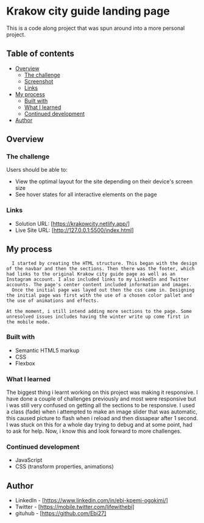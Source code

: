 # Krakow city guide landing page

This is a code along project that was spun around into a more personal project.

## Table of contents

- [Overview](#overview)
  - [The challenge](#the-challenge)
  - [Screenshot](#screenshot)
  - [Links](#links)
- [My process](#my-process)
  - [Built with](#built-with)
  - [What I learned](#what-i-learned)
  - [Continued development](#continued-development)
- [Author](#author)


## Overview

### The challenge

Users should be able to:

- View the optimal layout for the site depending on their device's screen size
- See hover states for all interactive elements on the page

### Links

- Solution URL: [https://krakowcity.netlify.app/]
- Live Site URL: [http://127.0.0.1:5500/index.html]

## My process
      I started by creating the HTML structure. This began with the design of the navbar and then the sections. Then there was the footer, which had links to the original Krakow city guide page as well as an Instagram account. I also included links to my LinkedIn and Twitter accounts. The page's center content included information and images.
      Once the initial page was layed out then the css came in. Designing the initial page was first with the use of a chosen color pallet and the use of animations and effects.

    At the moment, i still intend adding more sections to the page. Some unresolved issues includes having the winter write up come first in the mobile mode. 
### Built with

- Semantic HTML5 markup
- CSS
- Flexbox


### What I learned

The biggest thing i learnt working on this project was making it responsive. I have done a couple of challenges previously and most were responsive but i was still very confused on getting all the sections to be responsive. 
I used a class (fade) when i attempted to make an image slider that was automatic, this caused picture to flash when i reload and then dissapear after 1 second. I was stuck on this for a whole day trying to debug and at some point, had to ask for help. Now, i know this and look forward to more challenges.

### Continued development

- JavaScript
- CSS (transform properties, animations)

## Author

- LinkedIn - [https://www.linkedin.com/in/ebi-kpemi-ogokimi/]
- Twitter - [https://mobile.twitter.com/lifewithebi] 
- gituhub - [https://github.com/Ebi27]
